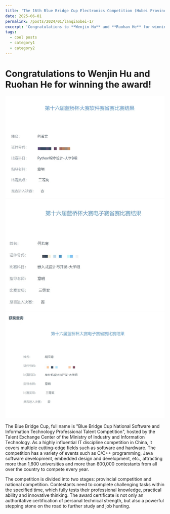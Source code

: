```yaml
---
title: 'The 16th Blue Bridge Cup Electronics Competition (Hubei Province)'
date: 2025-06-01
permalink: /posts/2024/01/lanqiaobei-1/
excerpt: 'Congratulations to **Wenjin Hu** and **Ruohan He** for winning the award!'
tags:
  - cool posts
  - category1
  - category2
---
```


Congratulations to **Wenjin Hu** and **Ruohan He** for winning the award!
======
<img src='/images/guides-1.jpg'><br/>
<img src='/images/guides-2.jpg'><br/>
<img src='/images/guides-3.jpg'><br/>

The Blue Bridge Cup, full name is "Blue Bridge Cup National Software and Information Technology Professional Talent Competition", hosted by the Talent Exchange Center of the Ministry of Industry and Information Technology. As a highly influential IT discipline competition in China, it covers multiple cutting-edge fields such as software and hardware. The competition has a variety of events such as C/C++ programming, Java software development, embedded design and development, etc., attracting more than 1,600 universities and more than 800,000 contestants from all over the country to compete every year.

The competition is divided into two stages: provincial competition and national competition. Contestants need to complete challenging tasks within the specified time, which fully tests their professional knowledge, practical ability and innovative thinking. The award certificate is not only an authoritative certification of personal technical strength, but also a powerful stepping stone on the road to further study and job hunting.
